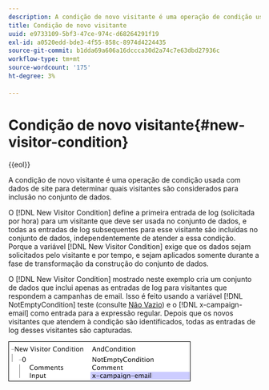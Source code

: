 ```yaml
---
description: A condição de novo visitante é uma operação de condição usada com dados de site para determinar quais visitantes são considerados para inclusão no conjunto de dados.
title: Condição de novo visitante
uuid: e9733109-5bf3-47ce-974c-d68264291f19
exl-id: a0520edd-bde3-4f55-858c-8974d4224435
source-git-commit: b1dda69a606a16dccca30d2a74c7e63dbd27936c
workflow-type: tm+mt
source-wordcount: '175'
ht-degree: 3%

---
```


# Condição de novo visitante{#new-visitor-condition}

{{eol}}

A condição de novo visitante é uma operação de condição usada com dados de site para determinar quais visitantes são considerados para inclusão no conjunto de dados.

O [!DNL New Visitor Condition] define a primeira entrada de log (solicitada por hora) para um visitante que deve ser usada no conjunto de dados, e todas as entradas de log subsequentes para esse visitante são incluídas no conjunto de dados, independentemente de atender a essa condição. Porque a variável [!DNL New Visitor Condition] exige que os dados sejam solicitados pelo visitante e por tempo, e sejam aplicados somente durante a fase de transformação da construção do conjunto de dados.

O [!DNL New Visitor Condition] mostrado neste exemplo cria um conjunto de dados que inclui apenas as entradas de log para visitantes que respondem a campanhas de email. Isso é feito usando a variável [!DNL NotEmptyCondition] teste (consulte [Não Vazio](../../../../home/c-dataset-const-proc/c-conditions/c-test-ops/c-test-op-con.md#section-1decb9d887894073a1b6b3d985729ac8)) e o [!DNL x-campaign-email] como entrada para a expressão regular. Depois que os novos visitantes que atendem à condição são identificados, todas as entradas de log desses visitantes são capturadas.

![](assets/cfg_Transformation_NewVisitorCondition.png)

